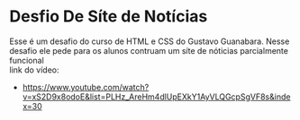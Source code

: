 # Desfio De Síte de Notícias
Esse é um desafio do curso de HTML e CSS do Gustavo Guanabara.
Nesse desafio ele pede para os alunos contruam um síte de nóticias parcialmente funcional<br>
link do vídeo: 
- https://www.youtube.com/watch?v=xS2D9x8odoE&list=PLHz_AreHm4dlUpEXkY1AyVLQGcpSgVF8s&index=30
